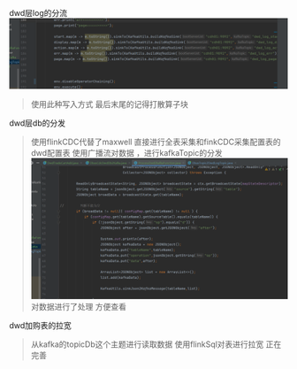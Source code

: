 dwd层log的分流
![img_7.png](img_7.png)
> 使用此种写入方式 最后末尾的记得打散算子块 

dwd层db的分发
> 使用flinkCDC代替了maxwell 直接进行全表采集和finkCDC采集配置表的dwd配置表 使用广播流对数据
> ，进行kafkaTopic的分发 
> ![img_8.png](img_8.png)
> 对数据进行了处理 方便查看

dwd加购表的拉宽
> 从kafka的topicDb这个主题进行读取数据 使用flinkSql对表进行拉宽 正在完善